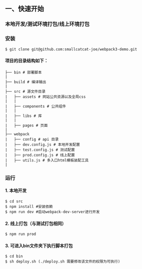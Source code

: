 ## 一、快速开始

### 本地开发/测试环境打包/线上环境打包

### 安装
```shell
$ git clone git@github.com:smallcatcat-joe/webpack3-demo.git
```
#### 项目的目录结构如下：
```shell
├── bin # 部署脚本
|
├── build # 编译输出
|
├── src # 源文件目录
|   ├── assets # 网站公共资源以及全局css
|   |
|   ├── components # 公共组件
|   |
|   ├── libs # 库
|   |
|   ├── pages # 页面
|   
├── webpack
|   ├── config # api 目录
|   ├── dev.config.js # 本地开发配置
|   ├── test.config.js # 测试配置
|   ├── prod.config.js # 线上配置
|   ├── utils.js # 多入口html模板装配工具
|
```

### 运行

#### 1. 本地开发

```shell
$ cd src
$ npm install #安装依赖
$ npm run dev #启动webpack-dev-server进行开发
```

#### 2. 线上打包（与测试打包相同）

```shell
$ npm run prod
```

#### 3. 可进入bin文件夹下执行脚本打包

```shell
$ cd bin
$ sh deploy.sh (./deploy.sh 需要修改该文件的权限为可执行)
```
